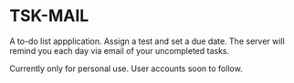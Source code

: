 # TSK-MAIL

A to-do list appplication. Assign a test and set a due date. The server will remind you each day via email of your uncompleted tasks.

Currently only for personal use. User accounts soon to follow.